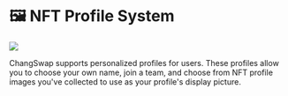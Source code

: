 # 🖼 NFT Profile System

![](<../../.gitbook/assets/docs-masthead (1).png>)

ChangSwap supports personalized profiles for users. These profiles allow you to choose your own name, join a team, and choose from NFT profile images you've collected to use as your profile's display picture.
